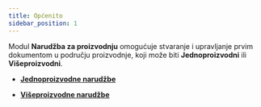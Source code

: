 ```yaml
---
title: Općenito 
sidebar_position: 1
---
```


Modul **Narudžba za proizvodnju** omogućuje stvaranje i upravljanje prvim dokumentom u području proizvodnje, koji može biti **Jednoproizvodni** ili **Višeproizvodni**.

- [**Jednoproizvodne narudžbe**](/docs/planning/mps-master-production-scheduling/production-job-orders/new-monoproduct-job-order)

- [**Višeproizvodne narudžbe**](/docs/planning/mps-master-production-scheduling/production-job-orders/new-multiproduct-job-order) 